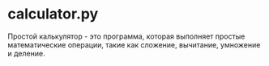 # calculator.py

Простой калькулятор - это программа, которая выполняет простые математические операции, такие как сложение, вычитание, умножение и деление.
